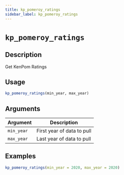 ```yaml
---
title: kp_pomeroy_ratings
sidebar_label: kp_pomeroy_ratings
---
```

# `kp_pomeroy_ratings`

## Description

Get KenPom Ratings

## Usage

```r
kp_pomeroy_ratings(min_year, max_year)
```

## Arguments

Argument      |Description
------------- |----------------
`min_year`     |     First year of data to pull
`max_year`     |     Last year of data to pull


## Examples

```r
kp_pomeroy_ratings(min_year = 2020, max_year = 2020)
```



